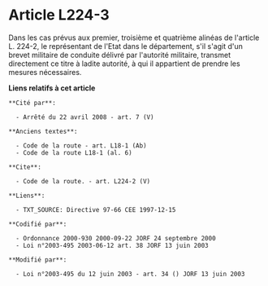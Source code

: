# Article L224-3

Dans les cas prévus aux premier, troisième et quatrième alinéas de l'article L. 224-2, le représentant de l'Etat dans le
département, s'il s'agit d'un brevet militaire de conduite délivré par l'autorité militaire, transmet directement ce titre à
ladite autorité, à qui il appartient de prendre les mesures nécessaires.

**Liens relatifs à cet article**

	**Cité par**:

	  - Arrêté du 22 avril 2008 - art. 7 (V)

	**Anciens textes**:

	  - Code de la route - art. L18-1 (Ab)
	  - Code de la route L18-1 (al. 6)

	**Cite**:

	  - Code de la route. - art. L224-2 (V)

	**Liens**:

	  - TXT_SOURCE: Directive 97-66 CEE 1997-12-15

	**Codifié par**:

	  - Ordonnance 2000-930 2000-09-22 JORF 24 septembre 2000
	  - Loi n°2003-495 2003-06-12 art. 38 JORF 13 juin 2003

	**Modifié par**:

	  - Loi n°2003-495 du 12 juin 2003 - art. 34 () JORF 13 juin 2003
